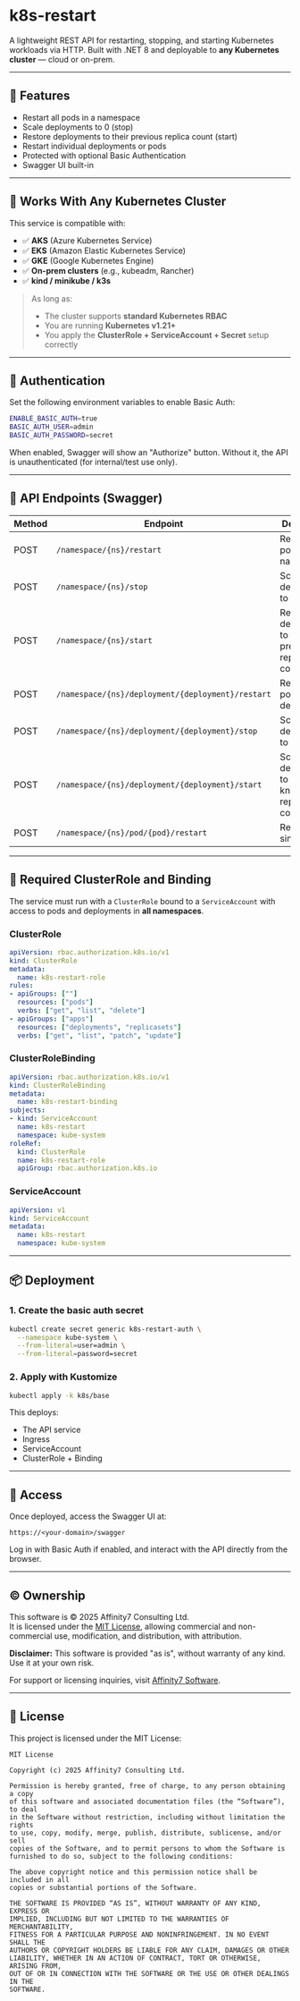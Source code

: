 # k8s-restart

A lightweight REST API for restarting, stopping, and starting Kubernetes workloads via HTTP. Built with .NET 8 and deployable to **any Kubernetes cluster** — cloud or on-prem.

---

## 🚀 Features

- Restart all pods in a namespace
- Scale deployments to 0 (stop)
- Restore deployments to their previous replica count (start)
- Restart individual deployments or pods
- Protected with optional Basic Authentication
- Swagger UI built-in

---

## 📘 Works With Any Kubernetes Cluster

This service is compatible with:

- ✅ **AKS** (Azure Kubernetes Service)
- ✅ **EKS** (Amazon Elastic Kubernetes Service)
- ✅ **GKE** (Google Kubernetes Engine)
- ✅ **On-prem clusters** (e.g., kubeadm, Rancher)
- ✅ **kind / minikube / k3s**

> As long as:
> - The cluster supports **standard Kubernetes RBAC**
> - You are running **Kubernetes v1.21+**
> - You apply the **ClusterRole + ServiceAccount + Secret** setup correctly

---

## 🔐 Authentication

Set the following environment variables to enable Basic Auth:

```bash
ENABLE_BASIC_AUTH=true
BASIC_AUTH_USER=admin
BASIC_AUTH_PASSWORD=secret
```

When enabled, Swagger will show an "Authorize" button. Without it, the API is unauthenticated (for internal/test use only).

---

## 📘 API Endpoints (Swagger)

| Method | Endpoint                                                      | Description                                       |
|--------|---------------------------------------------------------------|---------------------------------------------------|
| POST   | `/namespace/{ns}/restart`                                     | Restart all pods in the namespace                 |
| POST   | `/namespace/{ns}/stop`                                        | Scale all deployments to 0 replicas              |
| POST   | `/namespace/{ns}/start`                                       | Restore deployments to their previous replica counts |
| POST   | `/namespace/{ns}/deployment/{deployment}/restart`            | Restart all pods in the deployment               |
| POST   | `/namespace/{ns}/deployment/{deployment}/stop`               | Scale deployment to 0 replicas                   |
| POST   | `/namespace/{ns}/deployment/{deployment}/start`              | Scale deployment to last known replica count     |
| POST   | `/namespace/{ns}/pod/{pod}/restart`                          | Restart a single pod                             |

---

## 🔐 Required ClusterRole and Binding

The service must run with a `ClusterRole` bound to a `ServiceAccount` with access to pods and deployments in **all namespaces**.

### ClusterRole

```yaml
apiVersion: rbac.authorization.k8s.io/v1
kind: ClusterRole
metadata:
  name: k8s-restart-role
rules:
- apiGroups: [""]
  resources: ["pods"]
  verbs: ["get", "list", "delete"]
- apiGroups: ["apps"]
  resources: ["deployments", "replicasets"]
  verbs: ["get", "list", "patch", "update"]
```

### ClusterRoleBinding

```yaml
apiVersion: rbac.authorization.k8s.io/v1
kind: ClusterRoleBinding
metadata:
  name: k8s-restart-binding
subjects:
- kind: ServiceAccount
  name: k8s-restart
  namespace: kube-system
roleRef:
  kind: ClusterRole
  name: k8s-restart-role
  apiGroup: rbac.authorization.k8s.io
```

### ServiceAccount

```yaml
apiVersion: v1
kind: ServiceAccount
metadata:
  name: k8s-restart
  namespace: kube-system
```

---

## 📦 Deployment

### 1. Create the basic auth secret

```bash
kubectl create secret generic k8s-restart-auth \
  --namespace kube-system \
  --from-literal=user=admin \
  --from-literal=password=secret
```

### 2. Apply with Kustomize

```bash
kubectl apply -k k8s/base
```

This deploys:
- The API service
- Ingress
- ServiceAccount
- ClusterRole + Binding

---

## 🔎 Access

Once deployed, access the Swagger UI at:

```
https://<your-domain>/swagger
```

Log in with Basic Auth if enabled, and interact with the API directly from the browser.

---

## © Ownership

This software is © 2025 Affinity7 Consulting Ltd.  
It is licensed under the [MIT License](https://opensource.org/licenses/MIT), allowing commercial and non-commercial use, modification, and distribution, with attribution.

**Disclaimer:** This software is provided "as is", without warranty of any kind. Use it at your own risk.

For support or licensing inquiries, visit [Affinity7 Software](https://www.affinity7software.com).

---

## 📝 License

This project is licensed under the MIT License:

```text
MIT License

Copyright (c) 2025 Affinity7 Consulting Ltd.

Permission is hereby granted, free of charge, to any person obtaining a copy
of this software and associated documentation files (the “Software”), to deal
in the Software without restriction, including without limitation the rights
to use, copy, modify, merge, publish, distribute, sublicense, and/or sell
copies of the Software, and to permit persons to whom the Software is
furnished to do so, subject to the following conditions:

The above copyright notice and this permission notice shall be included in all
copies or substantial portions of the Software.

THE SOFTWARE IS PROVIDED “AS IS”, WITHOUT WARRANTY OF ANY KIND, EXPRESS OR
IMPLIED, INCLUDING BUT NOT LIMITED TO THE WARRANTIES OF MERCHANTABILITY,
FITNESS FOR A PARTICULAR PURPOSE AND NONINFRINGEMENT. IN NO EVENT SHALL THE
AUTHORS OR COPYRIGHT HOLDERS BE LIABLE FOR ANY CLAIM, DAMAGES OR OTHER
LIABILITY, WHETHER IN AN ACTION OF CONTRACT, TORT OR OTHERWISE, ARISING FROM,
OUT OF OR IN CONNECTION WITH THE SOFTWARE OR THE USE OR OTHER DEALINGS IN THE
SOFTWARE.
```
